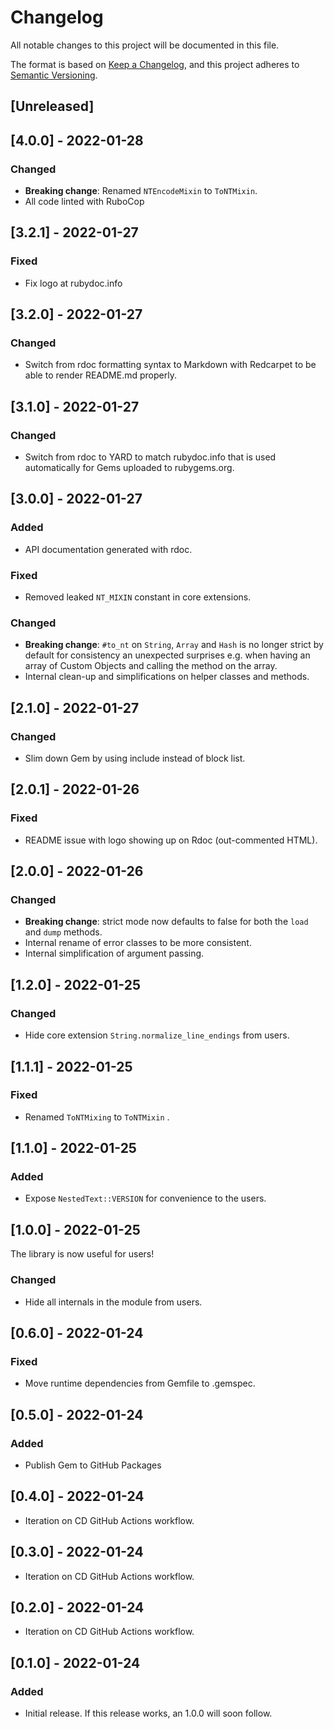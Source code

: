 # Changelog
All notable changes to this project will be documented in this file.

The format is based on [Keep a Changelog](https://keepachangelog.com/en/1.0.0/),
and this project adheres to [Semantic Versioning](https://semver.org/spec/v2.0.0.html).

## [Unreleased]

## [4.0.0] - 2022-01-28
### Changed
- **Breaking change**: Renamed `NTEncodeMixin` to `ToNTMixin`.
- All code linted with RuboCop

## [3.2.1] - 2022-01-27
### Fixed
- Fix logo at rubydoc.info

## [3.2.0] - 2022-01-27
### Changed
- Switch from rdoc formatting syntax to Markdown with Redcarpet to be able to render README.md properly.

## [3.1.0] - 2022-01-27
### Changed
- Switch from rdoc to YARD to match rubydoc.info that is used automatically for Gems uploaded to rubygems.org.

## [3.0.0] - 2022-01-27
### Added
- API documentation generated with rdoc.

### Fixed
- Removed leaked `NT_MIXIN` constant in core extensions.

### Changed
- **Breaking change**: `#to_nt` on `String`, `Array` and `Hash` is no longer strict by default for consistency an unexpected surprises e.g. when having an array of Custom Objects and calling the method on the array.
- Internal clean-up and simplifications on helper classes and methods.

## [2.1.0] - 2022-01-27
### Changed
- Slim down Gem by using include instead of block list.

## [2.0.1] - 2022-01-26
### Fixed
- README issue with logo showing up on Rdoc (out-commented HTML).

## [2.0.0] - 2022-01-26
### Changed
- **Breaking change**: strict mode now defaults to false for both the `load` and `dump` methods.
- Internal rename of error classes to be more consistent.
- Internal simplification of argument passing.

## [1.2.0] - 2022-01-25
### Changed
- Hide core extension `String.normalize_line_endings` from users.

## [1.1.1] - 2022-01-25
### Fixed
- Renamed `ToNTMixing` to `ToNTMixin` .

## [1.1.0] - 2022-01-25
### Added
- Expose `NestedText::VERSION` for convenience to the users.

## [1.0.0] - 2022-01-25
The library is now useful for users!

### Changed
- Hide all internals in the module from users.

## [0.6.0] - 2022-01-24
### Fixed
- Move runtime dependencies from Gemfile to .gemspec.

## [0.5.0] - 2022-01-24
### Added
- Publish Gem to GitHub Packages

## [0.4.0] - 2022-01-24
- Iteration on CD GitHub Actions workflow.

## [0.3.0] - 2022-01-24
- Iteration on CD GitHub Actions workflow.

## [0.2.0] - 2022-01-24
- Iteration on CD GitHub Actions workflow.

## [0.1.0] - 2022-01-24
### Added
- Initial release. If this release works, an 1.0.0 will soon follow.
